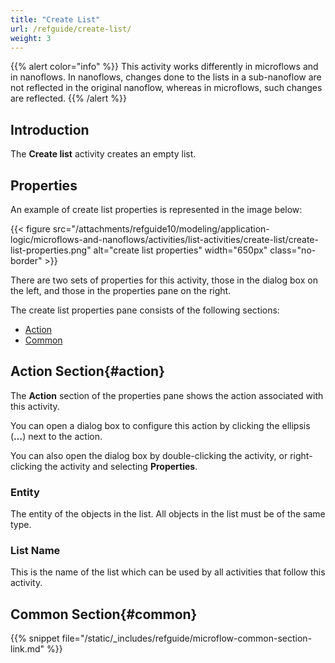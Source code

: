 ```yaml
---
title: "Create List"
url: /refguide/create-list/
weight: 3
---
```


{{% alert color="info" %}}
This activity works differently in microflows and in nanoflows. In nanoflows, changes done to the lists in a sub-nanoflow are not reflected in the original nanoflow, whereas in microflows, such changes are reflected.
{{% /alert %}}

## Introduction

The **Create list** activity creates an empty list.

## Properties

An example of create list properties is represented in the image below:

{{< figure src="/attachments/refguide10/modeling/application-logic/microflows-and-nanoflows/activities/list-activities/create-list/create-list-properties.png" alt="create list properties" width="650px" class="no-border" >}}

There are two sets of properties for this activity, those in the dialog box on the left, and those in the properties pane on the right.

The create list properties pane consists of the following sections:

* [Action](#action)
* [Common](#common)

## Action Section{#action}

The **Action** section of the properties pane shows the action associated with this activity.

You can open a dialog box to configure this action by clicking the ellipsis (**…**) next to the action.

You can also open the dialog box by double-clicking the activity, or right-clicking the activity and selecting **Properties**.

### Entity

The entity of the objects in the list. All objects in the list must be of the same type.

### List Name

This is the name of the list which can be used by all activities that follow this activity.

## Common Section{#common}

{{% snippet file="/static/_includes/refguide/microflow-common-section-link.md" %}}
